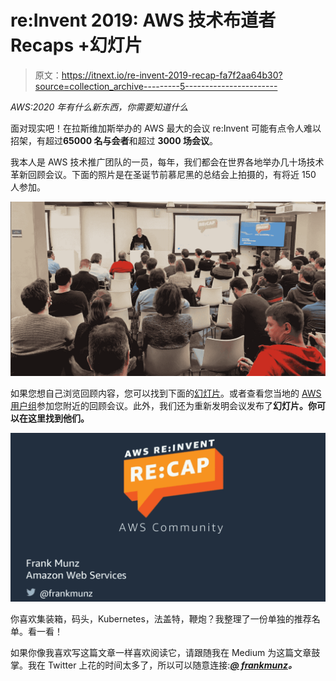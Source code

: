 # re:Invent 2019: AWS 技术布道者 Recaps +幻灯片

> 原文：<https://itnext.io/re-invent-2019-recap-fa7f2aa64b30?source=collection_archive---------5----------------------->

*AWS:2020 年有什么新东西，你需要知道什么*

面对现实吧！在拉斯维加斯举办的 AWS 最大的会议 re:Invent 可能有点令人难以招架，有超过**65000 名与会者**和超过 **3000 场会议**。

我本人是 AWS 技术推广团队的一员，每年，我们都会在世界各地举办几十场技术革新回顾会议。下面的照片是在圣诞节前慕尼黑的总结会上拍摄的，有将近 150 人参加。

![](img/9912b0559938c067f14d2da504352d5c.png)

如果您想自己浏览回顾内容，您可以找到下面的[幻灯片](https://speakerdeck.com/fmunz/aws-re-invent-re-cap-2019)。或者查看您当地的 [AWS 用户组](https://aws.amazon.com/developer/community/usergroups/)参加您附近的回顾会议。此外，我们还为重新发明会议发布了**幻灯片。你可以在这里找到他们。**

[![](img/6ec5231bbd23f470bcf9d955e5be44f6.png)](https://speakerdeck.com/fmunz/aws-re-invent-re-cap-2019)

你喜欢集装箱，码头，Kubernetes，法盖特，鞭炮？我整理了一份单独的推荐名单。看一看！

如果你像我喜欢写这篇文章一样喜欢阅读它，请跟随我在 Medium 为这篇文章鼓掌。我在 Twitter 上花的时间太多了，所以可以随意连接:[***@ frankmunz***](https://twitter.com/search?q=frankmunz)***。***